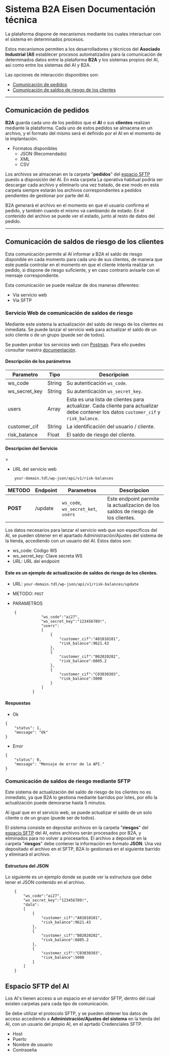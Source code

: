 <h1 id="title">
Sistema B2A Eisen
Documentación técnica
</h1>
La plataforma dispone de mecanismos mediante los cuales interactuar con el sistema en determinados procesos.

Estos mecanismos permiten a los desarrolladores y técnicos del **Asociado Industrial (AI)** establecer procesos automatizados para la comunicación de determinados datos entre la plataforma **B2A** y los sistemas propios del AI, así como entre los sistemas del AI y B2A.

Las opciones de interacción disponibles son:
* [Comunicación de pedidos](#orderscomm)
* [Comunicación de saldos de riesgo de los clientes](#riskcomm)

***

<h2 id="orderscomm"> Comunicación de pedidos </h2>

**B2A** guarda cada uno de los pedidos que el **AI** o sus **clientes** realizan mediante la plataforma.
Cada uno de estos pedidos se almacena en un archivo, y el formato del mismo será el definido por el AI en el momento de la implantación. 
* Formatos disponibles
    * JSON (Recomendado)
    * XML
    * CSV

Los archivos se almacenan en la carpeta "**pedidos**" del [espacio SFTP](#sftp) puesto a disposición del AI. En esta carpeta 
La operativa habitual podría ser descargar cada archivo y eliminarlo una vez tratado, de ese modo en esta carpeta siempre estarán los archivos correspondientes a pedidos pendientes de gestionar por parte del AI. 

B2A generará el archivo en el momento en que el usuario confirma el pedido, y también cuando el mismo va cambiando de estado. 
En el contenido del archivo se puede ver el estado, junto al resto de datos del pedido.
***

<h2 id="riskcomm"> Comunicación de saldos de riesgo de los clientes </h2>

Esta comunicación permite al AI informar a B2A el saldo de riesgo disponible en cada momento para cada uno de sus clientes, 
de manera que este pueda controlar en el momento en que el cliente intenta realizar un pedido, si dispone de riesgo suficiente, 
y en caso contrario avisarle con el mensaje correspondiente.

Esta comunicación se puede realizar de dos maneras diferentes:
* Vía servicio web
* Vía SFTP

<h3 id="riskwebservice"> Servicio Web de comunicación de saldos de riesgo</h3>

Mediante este sistema la actualización del saldo de riesgo de los clientes es inmediata. Se puede lanzar el servicio web para actualizar el saldo de un solo cliente 
o de un grupo (puede ser de todos).

Se pueden probar los servicios web con [Postman](https://www.postman.com/).
Para ello puedes consultar nuestra [documentación](POSTMAN.md).

<h4 id="riskwebserviceparams"> Descripción de los parámetros </h4>

| Parametro | Tipo |  Descripcion |
| ---------- | --- | --- |
| ws_code | String | Su autenticación `ws_code`. |
| ws_secret_key | String |  Su autenticación `ws_secret_key`. |
| users | Array | Esta es una lista de clientes para actualizar. Cada cliente para actualizar debe contener los datos `customer_cif` y` risk_balance`. |
| customer_cif | String | La identificación del usuario / cliente. |
| risk_balance | Float | El saldo de riesgo del cliente. |

<h4 id="riskwebservicedescr"> Descripcion del Servicio </h4>>

- URL del servicio web

```
    your-domain.tdl/wp-json/api/v1/risk-balances
```

| METODO | Endpoint | Parametros |  Descripcion |
| ------ | -------- | ---------- | --- |
| **POST** | /update |  `ws_code`, `ws_secret_ket`, `users` |  Este endpoint permite la actualizacion de los saldos de riesgo de los clientes. |

Los datos necesarios para lanzar el servicio web que son específicos del AI, 
se pueden obtener en el apartado Administración/Ajustes del sistema de la tienda, accediendo con un usuario del AI. Estos datos son:
* ws_code: Código WS
* ws_secret_key: Clave secreta WS
* URL: URL del endpoint

<h4 id="riskwebservicesample"> Este es un ejemplo de actualización de saldos de riesgo de los clientes.</h4>

- URL:        ` your-domain.tdl/wp-json/api/v1/risk-balances/update `

- METODO:     ` POST `

- PARAMETROS

```
    {
                "ws_code":"ai27",
                "ws_secret_key":"123456789!",
                "users":
                [
                    {
                        "customer_cif":"A01010101",
                        "risk_balance":9621.43
                    },
                    {
                        "customer_cif":"B02020202",
                        "risk_balance":6805.2
                    },
                    {
                        "customer_cif":"C03030303",
                        "risk_balance":5000
                    }
                ]
            }        
```

<h4 id="riskwebserviceresponse"> Respuestas</h4>

- Ok

```
{
    "status": 1,
    "message": "Ok"    
}
```

- Error

```
{
    "status": 0,
    "message": "Mensaje de error de la API."    
}
```

<h3 id="risksftp"> Comunicación de saldos de riesgo mediante SFTP</h3>

Este sistema de actualización del saldo de riesgo de los clientes no es inmediato, 
ya que B2A lo gestiona mediante barridos por lotes, por ello la actualización puede demorarse hasta 5 minutos.

Al igual que en el servicio web, se puede actualizar el saldo de un solo cliente o de un grupo (puede ser de todos).

El sistema consiste en depositar archivos en la carpeta "**riesgos**" del [espacio SFTP](#sftp) del AI, 
estos archivos serán procesados por B2A, y eliminados para no volver a procesarlos. 
El archivo a depositar en la carpeta "**riesgos**" debe contener la información en formato **JSON**. Una vez depositado el archivo en el SFTP, B2A lo gestionará en el siguiente barrido y eliminará el archivo.

<h4 id="jsonstructure"> Estructura del JSON</h4>

Lo siguiente es un ejemplo donde se puede ver la estructura que debe tener el JSON contenido en el archivo.
```
    {
        "ws_code":"ai27",
        "ws_secret_key":"123456789!",
        "data":
        [
            {
                "customer_cif":"A01010101",
                "risk_balance":9621.43
            },
            {
                "customer_cif":"B02020202",
                "risk_balance":6805.2
            },
            {
                "customer_cif":"C03030303",
                "risk_balance":5000
            }
        ]
    }        
```

<h2 id="sftp">Espacio SFTP del AI</h2>
Los AI's tienen acceso a un espacio en el servidor SFTP, dentro del cual existen carpetas para cada tipo de comunicación.

Se debe utilizar el protocolo SFTP, y se pueden obtener los datos de acceso accediendo a **Administración/Ajustes del sistema** en la tienda del AI, con un usuario del propio AI, 
 en el aprtado Credenciales SFTP.
* Host
* Puerto
* Nombre de usuario
* Contraseña